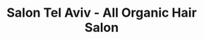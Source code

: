 ---
title: "Salon Tel Aviv - All Organic Hair Salon"
url: /sharon/salon-tel-aviv-all-organic-hair-salon/
shop: Friseur
---